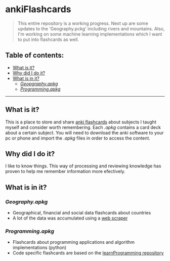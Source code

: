 # ankiFlashcards
> This entire repository is a working progress. Next up are some updates to the 'Geography.pckg' including rivers and mountains. Also, I'm working on some machine learning implementations which I want to put into flashcards as well.


## Table of contents:
- [What is it?](#what-is-it)
- [Why did I do it?](#why-did-i-do-it)
- [What is in it?](#what-is-in-it)
  - [*Geopgraphy.apkg*](Geography.apkg)
  - [*Programming.apkg*](Programming.apkg)

---

## What is it?
This is a place to store and share [anki flashcards](https://apps.ankiweb.net/) about subjects I taught myself and consider worth remembering. Each *.apkg* contains a card deck about a certain subject. You will need to download the anki software to your pc or phone and import the *.apkg* files in order to access the content.


## Why did I do it?
I like to know things. This way of processing and reviewing knowledge has proven to help me remember information more efectively.


## What is in it?
### *Geography.apkg*
- Geographical, financial and social data flashcards about countries
- A lot of the data was accumulated using a [web scraper](https://github.com/mykingdomforapawn/webScraping)

### *Programming.apkg*
- Flashcards about programming applications and algorithm implementations (python)
- Code specific flashcards are based on the [learnProgramming repository](https://github.com/mykingdomforapawn/learnProgramming)
